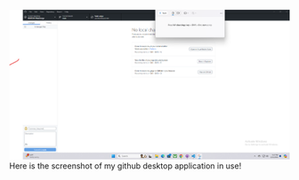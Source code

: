  ![alt text](<images/Screenshot 2024-02-21 174748.png>)
Here is the screenshot of my github desktop application in use! 